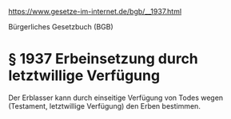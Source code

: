 https://www.gesetze-im-internet.de/bgb/__1937.html

Bürgerliches Gesetzbuch (BGB)

# § 1937 Erbeinsetzung durch letztwillige Verfügung

Der Erblasser kann durch einseitige Verfügung von Todes wegen (Testament, letztwillige Verfügung) den Erben bestimmen.
